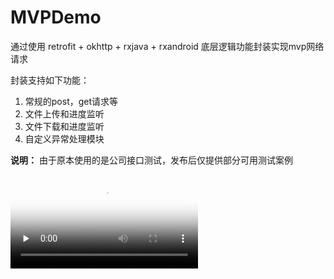 # MVPDemo
通过使用 retrofit + okhttp + rxjava + rxandroid 底层逻辑功能封装实现mvp网络请求

封装支持如下功能：

1. 常规的post，get请求等
2. 文件上传和进度监听
3. 文件下载和进度监听
4. 自定义异常处理模块

**说明：** 由于原本使用的是公司接口测试，发布后仅提供部分可用测试案例

<video id="video" controls="" preload="none" poster="https://github.com/wangjiandett/MVPDemo/blob/main/device-2020-10-19-151231.mp4">
      <source id="mp4" src="https://github.com/wangjiandett/MVPDemo/blob/main/device-2020-10-19-151231.mp4" type="video/mp4">
</video>
